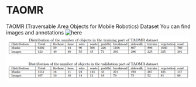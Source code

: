 # TAOMR
TAOMR (Traversable Area Objects for Mobile Robotics) Dataset
You can find images and annotations ![here]()
![Distribution of data over categories](https://github.com/OlgaMatykina/TAOMR/blob/main/distribution.PNG)
